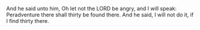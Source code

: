 And he said unto him, Oh let not the LORD be angry, and I will speak: Peradventure there shall thirty be found there. And he said, I will not do it, if I find thirty there.
